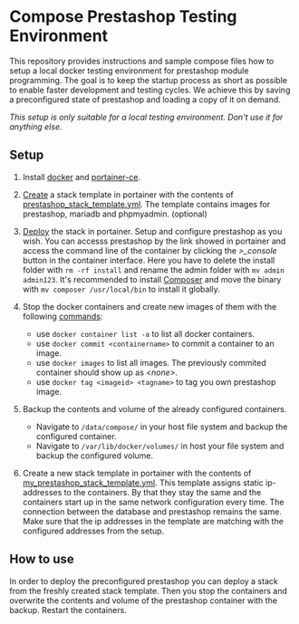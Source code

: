 # Compose Prestashop Testing Environment

This repository provides instructions and sample compose files how to setup a local docker testing environment for prestashop module programming.
The goal is to keep the startup process as short as possible to enable faster development and testing cycles.
We achieve this by saving a preconfigured state of prestashop and loading a copy of it on demand.

*This setup is only suitable for a local testing environment. Don't use it for anything else.*

## Setup

1. Install [docker](https://www.docker.com/) and [portainer-ce](https://hub.docker.com/r/portainer/portainer-ce).

2. [Create](https://docs.portainer.io/user/docker/stacks/add) a stack template in portainer with the contents of [prestashop_stack_template.yml](/compose/prestashop_stack_template.yml). The template contains images for prestashop, mariadb and phpmyadmin. (optional)

3. [Deploy](https://docs.portainer.io/user/docker/templates/deploy-stack) the stack in portainer. Setup and configure prestashop as you wish. You can accesss prestashop by the link showed in portainer and access the command line of the container by clicking the *>_console* button in the container interface. Here you have to delete the install folder with ```rm -rf install``` and rename the admin folder with ```mv admin admin123```. It's recommended to install [Composer](https://getcomposer.org/) and move the binary with ```mv composer /usr/local/bin``` to install it globally.

4. Stop the docker containers and create new images of them with the following [commands](https://docs.docker.com/engine/reference/commandline/docker/):
    - use ```docker container list -a``` to list all docker containers.
    - use ```docker commit <containername>``` to commit a container to an image.
    - use ```docker images``` to list all images. The previously commited container should show up as *\<none>*.
    - use ```docker tag <imageid> <tagname>``` to tag you own prestashop image.

5. Backup the contents and volume of the already configured containers.
    - Navigate to ```/data/compose/``` in your host file system and backup the configured container.
    - Navigate to ```/var/lib/docker/volumes/``` in host your file system and backup the configured volume.

6. Create a new stack template in portainer with the contents of [my_prestashop_stack_template.yml](/compose/my_prestashop_stack_template.yml). This template assigns static ip-addresses to the containers. By that they stay the same and the containers start up in the same network configuration every time. The connection between the database and prestashop remains the same. Make sure that the ip addresses in the template are matching with the configured addresses from the setup.

## How to use

In order to deploy the preconfigured prestashop you can deploy a stack from the freshly created stack template. Then you stop the containers and overwrite the contents and volume of the prestashop container with the backup. Restart the containers.
